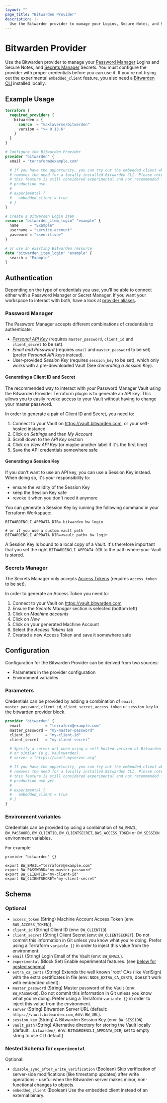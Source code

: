 ```yaml
---
layout: ""
page_title: "Bitwarden Provider"
description: |-
  Use the Bitwarden provider to manage your Logins, Secure Notes, and Secrets.
---
```


# Bitwarden Provider

Use the Bitwarden provider to manage your [Password Manager] Logins and Secure Notes, and [Secrets Manager] Secrets.
You must configure the provider with proper credentials before you can use it.
If you're not trying out the experimental `embedded_client` feature, you also need a [Bitwarden CLI] installed locally.

## Example Usage

```terraform
terraform {
  required_providers {
    bitwarden = {
      source  = "maxlaverse/bitwarden"
      version = ">= 0.13.6"
    }
  }
}

# Configure the Bitwarden Provider
provider "bitwarden" {
  email = "terraform@example.com"

  # If you have the opportunity, you can try out the embedded client which
  # removes the need for a locally installed Bitwarden CLI. Please note that
  # this feature is still considered experimental and not recommended for
  # production use.
  #
  # experimental {
  #   embedded_client = true
  # }
}

# Create a Bitwarden Login item
resource "bitwarden_item_login" "example" {
  name     = "Example"
  username = "service-account"
  password = "<sensitive>"
}

# or use an existing Bitwarden resource
data "bitwarden_item_login" "example" {
  search = "Example"
}
```

## Authentication
Depending on the type of credentials you use, you'll be able to connect either with a Password Manager or Secret Manager.
If you want your workspace to interact with both, have a look at [provider aliases].

### Password Manager
The Password Manager accepts different combinations of credentials to authenticate:
* _[Personal API Key]_ (requires `master_password`, `client_id` and `client_secret` to be set).
* _Email and Password_ (requires `email` and `master_password` to be set) (prefer _Personal API keys_ instead).
* User-provided _Session Key_ (requires `session_key` to be set), which only works with a pre-downloaded Vault (See _Generating a Session Key_).

#### Generating a Client ID and Secret
The recommended way to interact with your Password Manager Vault using the Bitwarden Provider Terraform plugin is to generate an API key.
This allows you to easily revoke access to your Vault without having to change your master password.

In order to generate a pair of Client ID and Secret, you need to:
1. Connect to your Vault on https://vault.bitwarden.com, or your self-hosted instance
2. Click on _Settings_ and then _My Account_
3. Scroll down to the _API Key_ section
4. Click on _View API Key_ (or maybe another label if it's the first time)
5. Save the API credentials somewhere safe

#### Generating a Session Key

If you don't want to use an API key, you can use a Session Key instead.
When doing so, it's your responsibility to:
* ensure the validity of the Session Key
* keep the Session Key safe
* revoke it when you don't need it anymore

You can generate a Session Key by running the following command in your Terraform Workspace:
```console
BITWARDENCLI_APPDATA_DIR=.bitwarden bw login

# or if you use a custom vault path
BITWARDENCLI_APPDATA_DIR=<vault_path> bw login
```

A Session Key is bound to a local copy of a Vault. It's therefore important that you set the right `BITWARDENCLI_APPDATA_DIR` to the path where your Vault is stored.

### Secrets Manager
The Secrets Manager only accepts [Access Tokens] (requires `access_token` to be set).

In order to generate an Access Token you need to:
1. Connect to your Vault on https://vault.bitwarden.com
2. Ensure the _Secrets Manager_ section is selected (bottom left)
3. Click on _Machine accounts_
4. Click on _New_
5. Click on your generated Machine Account
6. Select the _Access Tokens_ tab
7. Created a new Access Token and save it somewhere safe


## Configuration
Configuration for the Bitwarden Provider can be derived from two sources:
* Parameters in the provider configuration
* Environment variables

### Parameters
Credentials can be provided by adding a combination of `email`, `master_password`, `client_id`, `client_secret`, `access_token` or `session_key` to the bitwarden provider block.
```terraform
provider "bitwarden" {
  email           = "terraform@example.com"
  master_password = "my-master-password"
  client_id       = "my-client-id"
  client_secret   = "my-client-secret"

  # Specify a server url when using a self-hosted version of Bitwarden
  # or similar (e.g. Vaultwarden).
  # server = "https://vault.myserver.org"

  # If you have the opportunity, you can try out the embedded client which
  # removes the need for a locally installed Bitwarden CLI. Please note that
  # this feature is still considered experimental and not recommended for
  # production use yet.
  #
  # experimental {
  #   embedded_client = true
  # }
}
```

### Environment variables
Credentials can be provided by using a combination of `BW_EMAIL`, `BW_PASSWORD`, `BW_CLIENTID`, `BW_CLIENTSECRET`, `BWS_ACCESS_TOKEN` or `BW_SESSION` environment variables.

For example:
```bitwarden
provider "bitwarden" {}
```

```console
export BW_EMAIL="terraform@example.com"
export BW_PASSWORD="my-master-password"
export BW_CLIENTID="my-client-id"
export BW_CLIENTSECRET="my-client-secret"
```

<!-- schema generated by tfplugindocs -->
## Schema

### Optional

- `access_token` (String) Machine Account Access Token (env: `BWS_ACCESS_TOKEN`)).
- `client_id` (String) Client ID (env: `BW_CLIENTID`)
- `client_secret` (String) Client Secret (env: `BW_CLIENTSECRET`). Do not commit this information in Git unless you know what you're doing. Prefer using a Terraform `variable {}` in order to inject this value from the environment.
- `email` (String) Login Email of the Vault (env: `BW_EMAIL`).
- `experimental` (Block Set) Enable experimental features. (see [below for nested schema](#nestedblock--experimental))
- `extra_ca_certs` (String) Extends the well known 'root' CAs (like VeriSign) with the extra certificates in file (env: `NODE_EXTRA_CA_CERTS`, doesn't work with embedded client).
- `master_password` (String) Master password of the Vault (env: `BW_PASSWORD`). Do not commit this information in Git unless you know what you're doing. Prefer using a Terraform `variable {}` in order to inject this value from the environment.
- `server` (String) Bitwarden Server URL (default: `https://vault.bitwarden.com`, env: `BW_URL`).
- `session_key` (String) A Bitwarden Session Key (env: `BW_SESSION`)
- `vault_path` (String) Alternative directory for storing the Vault locally (default: `.bitwarden/`, env: `BITWARDENCLI_APPDATA_DIR`; set to empty string to use CLI default).

<a id="nestedblock--experimental"></a>
### Nested Schema for `experimental`

Optional:

- `disable_sync_after_write_verification` (Boolean) Skip verification of server-side modifications (like timestamp updates) after write operations - useful when the Bitwarden server makes minor, non-functional changes to objects.
- `embedded_client` (Boolean) Use the embedded client instead of an external binary.

[Password Manager]: https://bitwarden.com/products/personal/
[Secrets Manager]: https://bitwarden.com/products/secrets-manager/
[Bitwarden CLI]: https://bitwarden.com/help/article/cli/#download-and-install
[Access Tokens]: https://bitwarden.com/help/access-tokens/
[Personal API Key]: https://bitwarden.com/help/personal-api-key/
[provider aliases]: https://developer.hashicorp.com/terraform/language/providers/configuration#alias-multiple-provider-configurations
